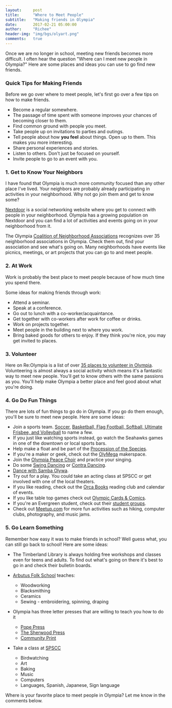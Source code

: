 ```yaml
---
layout:     post
title:      "Where to Meet People"
subtitle:   "Making friends in Olympia"
date:       2017-02-21 05:00:00
author:     "Richee"
header-img: "img/bgs/olyart.png"
comments: 	true
---
```

Once we are no longer in school, meeting new friends becomes more difficult. I often hear the question "Where can I meet new people in Olympia?" Here are some places and ideas you can use to go find new friends.


### Quick Tips for Making Friends
Before we go over where to meet people, let's first go over a few tips on how to make friends.

* Become a regular somewhere.
* The passage of time spent with someone improves your chances of becoming closer to them.
* Find common ground with people you meet. 
* Take people up on invitations to parties and outings.
* Tell people about how **you feel** about things. Open up to them. This makes you more interesting.
* Share personal experiences and stories. 
* Listen to others. Don't just be focused on yourself.
* Invite people to go to an event with you. 



### 1. Get to Know Your Neighbors
I have found that Olympia is much more community focused than any other place I've lived. Your neighbors are probably already participating in activities in your neighborhood. Why not go join them and get to know some?

[Nextdoor](https://nextdoor.com/city/olympia--wa/) is a social networking website where you get to connect with people in your neighborhood. Olympia has a growing population on Nextdoor and you can find a lot of activities and events going on in your neighborhood from it.

The Olympia [Coalition of Neighborhood Associations](http://olympiawa.gov/city-services/neighborhood-programs/neighborhood-recognition-program/neighborhood-association-roster.aspx) recognizes over 35 neighborhood associations in Olympia. Check them out, find your association and see what's going on. Many neighborhoods have events like picnics, meetings, or art projects that you can go to and meet people.


### 2. At Work
Work is probably the best place to meet people because of how much time you spend there. 

Some ideas for making friends through work:

* Attend a seminar.
* Speak at a conference.
* Go out to lunch with a co-worker/acquaintance.
* Get together with co-workers after work for coffee or drinks.
* Work on projects together.
* Meet people in the building next to where you work.
* Bring baked goods for others to enjoy. If they think you're nice, you may get invited to places.

### 3. Volunteer
Here on Re:Olympia is a list of over [35 places to volunteer in Olympia](/Volunteer-Olympia/). Volunteering is almost always a social activity which means it's a fantastic way to meet new people. You'll get to know others with the same passions as you. You'll help make Olympia a better place and feel good about what you're doing.

### 4. Go Do Fun Things
There are lots of fun things to go do in Olympia. If you go do them enough, you'll be sure to meet new people. Here are some ideas:

* Join a sports team. [Soccer](http://oly-wa.us/soccer/), [Basketball, Flag Football, Softball, Ultimate Frisbee, and Volleyball](http://olympiawa.gov/community/parks/sports-information) to name a few.
* If you just like watching sports instead, go watch the Seahawks games in one of the downtown or local sports bars. 
* Help make a float and be part of the [Procession of the Species](http://www.procession.org/).
* If you're a maker or geek, check out the [OlyMega](https://www.olymega.org/) makerspace.
* Join the [Olympia Peace Choir](http://oly-wa.us/PeaceChoir/) and practice your singing.
* Do some [Swing Dancing](http://www.olyswing.com/) or [Contra Dancing](http://oly-wa.us/contradance/).
* [Dance with Samba Olywa](http://oly-wa.us/SambaOlywa/).
* Try out for a play. You could take an acting class at SPSCC or get involved with one of the local theaters.
* If you like reading, check out the [Orca Books](http://www.orcabooks.com/event) reading club and calendar of events.
* If you like table top games check out [Olympic Cards & Comics](https://www.facebook.com/Gabis-Olympic-Cards-Comics-100681268142/).
* If you're an Evergreen student, check out their [student groups](http://www.evergreen.edu/activities/groups).
* Check out [Meetup.com](https://www.meetup.com/find/?allMeetups=true&radius=25&userFreeform=Olympia%2C+WA&mcId=z98501&mcName=Olympia%2C+WA&sort=default) for more fun activities such as hiking, computer clubs, photography, and music jams. 

### 5. Go Learn Something
Remember how easy it was to make friends in school? Well guess what, you can still go back to school! Here are some ideas:

* The Timberland Library is always holding free workshops and classes even for teens and adults. To find out what's going on there it's best to go in and check their bulletin boards.
* [Arbutus Folk School](http://www.arbutusfolkschool.org/) teaches:
    * Woodworking
    * Blacksmithing
    * Ceramics
    * Sewing - embroidering, spinning, draping

* Olympia has three letter presses that are willing to teach you how to do it    
    * [Pope Press](https://www.facebook.com/popepress/)    
    * [The Sherwood Press](https://thesherwoodpress.wordpress.com/)
    * [Community Print](https://www.facebook.com/groups/275217347972/events/)

* Take a class at [SPSCC](https://spscc.edu/)
    * Birdwatching
    * Art
    * Baking
    * Music
    * Computers
    * Languages, Spanish, Japanese, Sign language


Where is your favorite place to meet people in Olympia? Let me know in the comments below.

